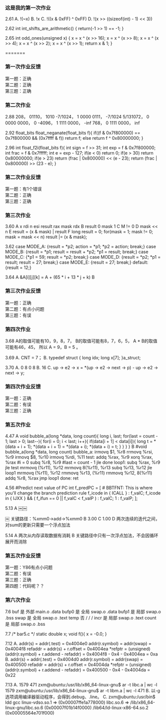
### 这是我的第一次作业
2.61
A. !(~x)
B. !x
C. !((x & 0xFF) ^ 0xFF)
D. !(x >> ((sizeof(int) - 1) << 3))

2.62
int int_shifts_are_arithmetic()
{
	return(-1 >> 1) == -1;
}

2.65
int odd_ones(unsigned x)
{
	x = x ^ (x >> 16);
   	x = x ^ (x >> 8);
	x = x ^ (x >> 4);
    	x = x ^ (x >> 2);
    	x = x ^ (x >> 1);
   	return x & 1;
}

=======
### 第一次作业反馈

第一题：正确  
第二题：正确  
第三题：正确  

### 第二次作业
2.88
208， 01110， 1010
-7/1024， 1 0000 0111， -7/1024
5/131072， 0 0000 0000， 0
-4096， 1 1111 0000， -inf
768， 0 1111 0000， inf

2.92
float_bits float_neganate(float_bits f){
	if((f & 0x7f800000) == 0x7f800000 && (0x7ffff & f))
		return f;
	else
		return f ^ 0x80000000;
}

2.96
int float_f2i(float_bits f){
	int sign = f >> 31;
	int exp = f & 0x7f800000;
	int frac = f & 0x7fffff;
	int e = exp - 127;
	if(e < 0)
		return 0;
	if(e > 30)
		return 0x80000000;
	if(e > 23)
		return (frac | 0x800000) << (e - 23);
	return (frac | 0x800000) >> (23 - e);
}

### 第二次作业反馈

第一题：有1个错误  
第二题：正确  
第三题：正确  


### 第三次作业

3.60
A x rdi n esi result rax mask rdx
B result 0 mask 1
C M != 0
D mask << n
E result = (x & mask) | result
F 
long result = 0;
for(mask = 1; mask != 0; mask = mask << n)
result |= (x & mask);

3.62
case MODE_A: {result = *p2; action = *p1; *p2 = action; break;}
case MODE_B: {result = *p1; result = result + *p2; *p1 = result; break;}
case MODE_C: {*p1 = 59; result = *p2; break;}
case MODE_D: {result = *p2; *p1 = result; result = 27; break;}
case MODE_E: {result = 27; break;}
default: {result = 12;}

3.64
A &A[i][j][k] = A + (65 * i + 13 * j + k)
B 

### 第三次作业反馈

第一题：正确  
第二题：有点小问题  
第三题：有误  

### 第四次作业

3.68
A的取值可能有10，9，8，7，
B的取值可能有8，7，6，5，
A * B的取值可能有46，45，
所以 A = 9，B = 5 。

3.69
A. CNT = 7；
B. 
typedef struct {
	long idx;
	long x[7];
}a_struct;

3.70
A. 0 8 0 8
B. 16
C. up -> e2 -> x = *(up -> e2 -> next -> p) - up -> e2 -> next -> y;

### 第四次作业反馈

第一题：正确  
第二题：有误  
第三题：正确

### 第五次作业
4.47
A
void bubble_a(long *data, long count){
    long i, last;
    for(last = count - 1; last > 0; last--){
        for(i = 0; i < last; i++){
            if(data[i + 1] < data[i]){
                long t = *(data + i + 1);
                *(data + i + 1) = *(data + i);
                *(data + i) = t;
            }
        }
    }
}
B
#void bubble_a(long *data, long count)
bubble_a:
    irmovq  $1, %r8
    rrmovq  %rsi, %r9
    irmovq  $8, %r10
    irmovq  %rdi, %11
test:
    addq    %rax, %r9
    xorq    %rax, %rax      #i = 0
    subq    %r8, %r9        #last = count - 1
    jle     done
loop1:
    subq    %rax, %r9
    jle     test
    mrmovq  (%r11), %r12
    mrmovq  8(%r11), %r13
    subq    %r13, %r12
    jle     loop1
    mrmovq  (%r11), %r12
    rmmovq  %r13, (%r11)
    rmmovq  %r12, 8(%r11)
    addq    %r8, %rax
    jmp     loop1
done:
    ret

4.56
#Predict next value of PC
int f_predPC = [
	# BBTFNT: This is where you'll change the branch prediction rule
	f_icode in { ICALL } : f_valC;
	f_icode in { IJXX } && ( f_ifun == 0 || f_valC < f_valP ) : f_valC;
	1 : f_valP;
];

5.13
A
￼￼

￼
关键路径：%xmm0->add->%xmm0
B
3.00
C
1.00
D
两次连续的迭代之间，对sum的更新只需要一个浮点加法

5.14
A
两次从内存读取数据有消耗
B
关键路径中只有一次浮点加法，不会因循环展开而消除

### 第五次作业反馈

第一题：Y86有点小问题  
第二题：有误  
第三题：正确  
第四题：代码呢？？

### 第六次作业

7.6 
buf 是 外部 main.o .data
bufp0 是 全局 swap.o .data
bufp1  是 局部 swap.o .bss
swap 是 全局 swap.o .text
temp 否 / / /
incr 是 局部 swap.o .text 
count 是 局部 swap.o .bss

7.7
/* bar5.c */
static double x;
void f(){
    x = -0.0;
}

7.12
A.
addr(s) = addr(.test) = 0x4004e0
addr(r.symbol) = addr(swap) = 0x4004f8
refaddr = addr(s) + r.offset = 0x4004ea
*refptr = (unsigned)(addr(r.symbol) + r.addend - refaddr)
= 0x4004f8 - 0x4 - 0x4004ea
= 0xa
B.
addr(s) = addr(.test) = 0x4004d0
addr(r.symbol) = addr(swap) = 0x400500
refaddr = addr(s) + r.offset = 0x4004da
*refptr = (unsigned)(addr(r.symbol) + r.addend - refaddr)
= 0x400500 - 0x4 - 0x4004da
= 0x22

7.13
A.
1579 471
zxm@ubuntu:/usr/lib/x86_64-linux-gnu$ ar -t libc.a | wc -l
1579
zxm@ubuntu:/usr/lib/x86_64-linux-gnu$ ar -t libm.a | wc -l
471
B.
以-g选项调用编译器驱动程序，会得到.debug、.line。
C.
zxm@ubuntu:/usr/bin$ ldd gcc
	linux-vdso.so.1 =>  (0x00007ffe1a778000)
	libc.so.6 => /lib/x86_64-linux-gnu/libc.so.6 (0x00007f01b14f0000)
	/lib64/ld-linux-x86-64.so.2 (0x00005564e701f000)
